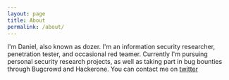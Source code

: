 ```yaml
---
layout: page
title: About
permalink: /about/
---
```


I'm Daniel, also known as dozer. I'm an information security researcher, penetration tester, and occasional red teamer. Currently I'm pursuing personal security research projects, as well as taking part in bug bounties through Bugcrowd and Hackerone.  You can contact me on [twitter](https://twitter.com/dozernz)
